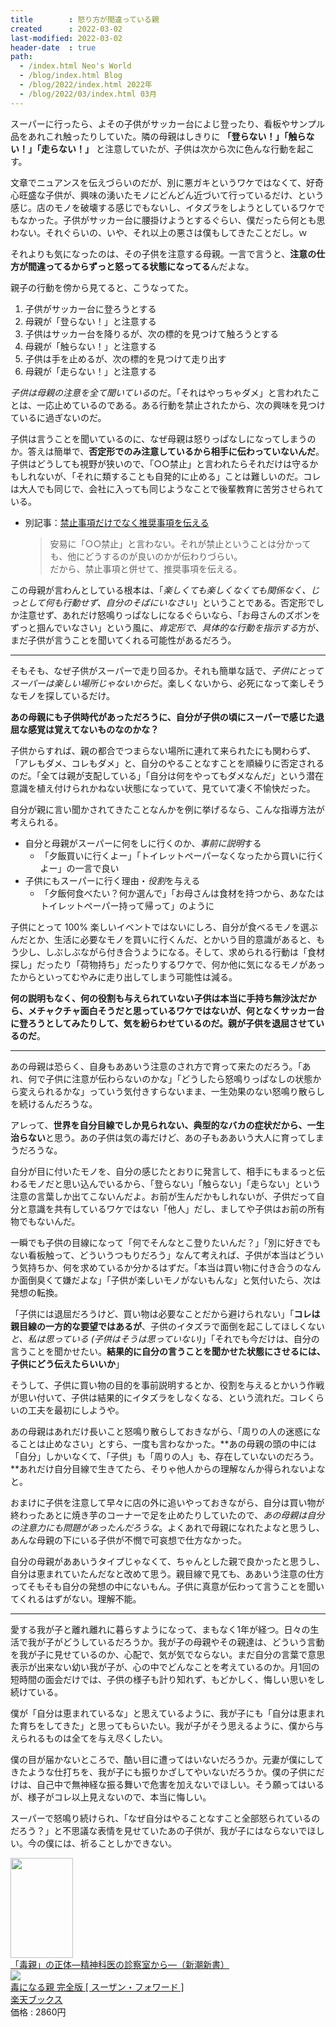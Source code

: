 ```yaml
---
title        : 怒り方が間違っている親
created      : 2022-03-02
last-modified: 2022-03-02
header-date  : true
path:
  - /index.html Neo's World
  - /blog/index.html Blog
  - /blog/2022/index.html 2022年
  - /blog/2022/03/index.html 03月
---
```


スーパーに行ったら、よその子供がサッカー台によじ登ったり、看板やサンプル品をあれこれ触ったりしていた。隣の母親はしきりに **「登らない！」「触らない！」「走らない！」** と注意していたが、子供は次から次に色んな行動を起こす。

文章でニュアンスを伝えづらいのだが、別に悪ガキというワケではなくて、好奇心旺盛な子供が、興味の湧いたモノにどんどん近づいて行っているだけ、という感じ。店のモノを破壊する感じでもないし、イタズラをしようとしているワケでもなかった。子供がサッカー台に腰掛けようとするぐらい、僕だったら何とも思わない。それぐらいの、いや、それ以上の悪さは僕もしてきたことだし。ｗ

それよりも気になったのは、その子供を注意する母親。一言で言うと、**注意の仕方が間違ってるからずっと怒ってる状態になってる**んだよな。

親子の行動を傍から見てると、こうなってた。

1. 子供がサッカー台に登ろうとする
2. 母親が「登らない！」と注意する
3. 子供はサッカー台を降りるが、次の標的を見つけて触ろうとする
4. 母親が「触らない！」と注意する
5. 子供は手を止めるが、次の標的を見つけて走り出す
6. 母親が「走らない！」と注意する

*子供は母親の注意を全て聞いている*のだ。「それはやっちゃダメ」と言われたことは、一応止めているのである。ある行動を禁止されたから、次の興味を見つけているに過ぎないのだ。

子供は言うことを聞いているのに、なぜ母親は怒りっぱなしになってしまうのか。答えは簡単で、**否定形でのみ注意しているから相手に伝わっていないんだ**。子供はどうしても視野が狭いので、「○○禁止」と言われたらそれだけは守るかもしれないが、「それに類することも自発的に止める」ことは難しいのだ。コレは大人でも同じで、会社に入っても同じようなことで後輩教育に苦労させられている。

- 別記事：[禁止事項だけでなく推奨事項を伝える](/tech/project-management/rather-recommendation-than-banned.html)
  > 安易に「○○禁止」と言わない。それが禁止ということは分かっても、他にどうするのが良いのかが伝わりづらい。  
  > だから、禁止事項と併せて、推奨事項を伝える。

この母親が言わんとしている根本は、「*楽しくても楽しくなくても関係なく、じっとして何も行動せず、自分のそばにいなさい*」ということである。否定形でしか注意せず、あれだけ怒鳴りっぱなしになるぐらいなら、「お母さんのズボンをずっと掴んでいなさい」という風に、*肯定形で、具体的な行動を指示する*方が、まだ子供が言うことを聞いてくれる可能性があるだろう。

---

そもそも、なぜ子供がスーパーで走り回るか。それも簡単な話で、*子供にとってスーパーは楽しい場所じゃないから*だ。楽しくないから、必死になって楽しそうなモノを探しているだけ。

**あの母親にも子供時代があっただろうに、自分が子供の頃にスーパーで感じた退屈な感覚は覚えてないものなのかな？**

子供からすれば、親の都合でつまらない場所に連れて来られたにも関わらず、「アレもダメ、コレもダメ」と、自分のやることなすことを順繰りに否定されるのだ。「全ては親が支配している」「自分は何をやってもダメなんだ」という潜在意識を植え付けられかねない状態になっていて、見ていて凄く不愉快だった。

自分が親に言い聞かされてきたことなんかを例に挙げるなら、こんな指導方法が考えられる。

- 自分と母親がスーパーに何をしに行くのか、*事前に説明*する
  - 「夕飯買いに行くよー」「トイレットペーパーなくなったから買いに行くよー」の一言で良い
- 子供にもスーパーに行く理由・*役割*を与える
  - 「夕飯何食べたい？何か選んで」「お母さんは食材を持つから、あなたはトイレットペーパー持って帰って」のように

子供にとって 100% 楽しいイベントではないにしろ、自分が食べるモノを選ぶんだとか、生活に必要なモノを買いに行くんだ、とかいう目的意識があると、もう少し、しぶしぶながら付き合うようになる。そして、求められる行動は「食材探し」だったり「荷物持ち」だったりするワケで、何か他に気になるモノがあったからといってむやみに走り出してしまう可能性は減る。

**何の説明もなく、何の役割も与えられていない子供は本当に手持ち無沙汰だから、メチャクチャ面白そうだと思っているワケではないが、何となくサッカー台に登ろうとしてみたりして、気を紛らわせているのだ。親が子供を退屈させているのだ**。

---

あの母親は恐らく、自身もああいう注意のされ方で育って来たのだろう。「あれ、何で子供に注意が伝わらないのかな」「どうしたら怒鳴りっぱなしの状態から変えられるかな」っていう気付きすらないまま、一生効果のない怒鳴り散らしを続けるんだろうな。

アレって、**世界を自分目線でしか見られない、典型的なバカの症状だから、一生治らない**と思う。あの子供は気の毒だけど、あの子もああいう大人に育ってしまうだろうな。

自分が目に付いたモノを、自分の感じたとおりに発言して、相手にもまるっと伝わるモノだと思い込んでいるから、「登らない」「触らない」「走らない」という注意の言葉しか出てこないんだよ。お前が生んだかもしれないが、子供だって自分と意識を共有しているワケではない「他人」だし、ましてや子供はお前の所有物でもないんだ。

一瞬でも子供の目線になって「何でそんなとこ登りたいんだ？」「別に好きでもない看板触って、どういうつもりだろう」なんて考えれば、子供が本当はどういう気持ちか、何を求めているか分かるはずだ。「本当は買い物に付き合うのなんか面倒臭くて嫌だよな」「子供が楽しいモノがないもんな」と気付いたら、次は発想の転換。

「子供には退屈だろうけど、買い物は必要なことだから避けられない」「**コレは親目線の一方的な要望ではあるが**、子供のイタズラで面倒を起こしてほしくない*と、私は思っている (子供はそうは思っていない)*」「それでも今だけは、自分の言うことを聞かせたい。**結果的に自分の言うことを聞かせた状態にさせるには、子供にどう伝えたらいいか**」

そうして、子供に買い物の目的を事前説明するとか、役割を与えるとかいう作戦が思い付いて、子供は結果的にイタズラをしなくなる、という流れだ。コレくらいの工夫を最初にしようや。

あの母親はあれだけ長いこと怒鳴り散らしておきながら、「周りの人の迷惑になることは止めなさい」とすら、一度も言わなかった。**あの母親の頭の中には「自分」しかいなくて、「子供」も「周りの人」も、存在していないのだろう。**あれだけ自分目線で生きてたら、そりゃ他人からの理解なんか得られないよなと。

おまけに子供を注意して早々に店の外に追いやっておきながら、自分は買い物が終わったあとに焼き芋のコーナーで足を止めたりしていたので、*あの母親は自分の注意力にも問題があったんだろうな*。よくあれで母親になれたよなと思うし、あんな母親の下にいる子供が不憫で可哀想で仕方なかった。

自分の母親がああいうタイプじゃなくて、ちゃんとした親で良かったと思うし、自分は恵まれていたんだなと改めて思う。親目線で見ても、ああいう注意の仕方ってそもそも自分の発想の中にないもん。子供に真意が伝わって言うことを聞いてくれるはずがない。理解不能。

---

愛する我が子と離れ離れに暮らすようになって、まもなく1年が経つ。日々の生活で我が子がどうしているだろうか。我が子の母親やその親達は、どういう言動を我が子に見せているのか、心配で、気が気でならない。まだ自分の言葉で意思表示が出来ない幼い我が子が、心の中でどんなことを考えているのか。月1回の短時間の面会だけでは、子供の様子も計り知れず、もどかしく、悔しい思いをし続けている。

僕が「自分は恵まれているな」と思えているように、我が子にも「自分は恵まれた育ちをしてきた」と思ってもらいたい。我が子がそう思えるように、僕から与えられるものは全てを与え尽くしたい。

僕の目が届かないところで、酷い目に遭ってはいないだろうか。元妻が僕にしてきたような仕打ちを、我が子にも振りかざしてやいないだろうか。僕の子供にだけは、自己中で無神経な振る舞いで危害を加えないでほしい。そう願ってはいるが、様子がコレ以上見えないので、本当に悔しい。

スーパーで怒鳴り続けられ、「なぜ自分はやることなすこと全部怒られているのだろう？」と不思議な表情を見せていたあの子供が、我が子にはならないでほしい。今の僕には、祈ることしかできない。

<div class="ad-amazon">
  <div class="ad-amazon-image">
    <a href="https://www.amazon.co.jp/dp/B07B4X9CRS?tag=neos21-22&amp;linkCode=osi&amp;th=1&amp;psc=1">
      <img src="https://m.media-amazon.com/images/I/41dORuAp3gL._SL160_.jpg" width="100" height="160">
    </a>
  </div>
  <div class="ad-amazon-info">
    <div class="ad-amazon-title">
      <a href="https://www.amazon.co.jp/dp/B07B4X9CRS?tag=neos21-22&amp;linkCode=osi&amp;th=1&amp;psc=1">「毒親」の正体―精神科医の診察室から―（新潮新書）</a>
    </div>
  </div>
</div>

<div class="ad-rakuten">
  <div class="ad-rakuten-image">
    <a href="https://hb.afl.rakuten.co.jp/hgc/g00q0722.waxyc9ff.g00q0722.waxyd017/?pc=https%3A%2F%2Fitem.rakuten.co.jp%2Fbook%2F16622488%2F&amp;m=http%3A%2F%2Fm.rakuten.co.jp%2Fbook%2Fi%2F20268094%2F">
      <img src="https://thumbnail.image.rakuten.co.jp/@0_mall/book/cabinet/6740/9784620326740.jpg?_ex=128x128">
    </a>
  </div>
  <div class="ad-rakuten-info">
    <div class="ad-rakuten-title">
      <a href="https://hb.afl.rakuten.co.jp/hgc/g00q0722.waxyc9ff.g00q0722.waxyd017/?pc=https%3A%2F%2Fitem.rakuten.co.jp%2Fbook%2F16622488%2F&amp;m=http%3A%2F%2Fm.rakuten.co.jp%2Fbook%2Fi%2F20268094%2F">毒になる親 完全版 [ スーザン・フォワード ]</a>
    </div>
    <div class="ad-rakuten-shop">
      <a href="https://hb.afl.rakuten.co.jp/hgc/g00q0722.waxyc9ff.g00q0722.waxyd017/?pc=https%3A%2F%2Fwww.rakuten.co.jp%2Fbook%2F&amp;m=http%3A%2F%2Fm.rakuten.co.jp%2Fbook%2F">楽天ブックス</a>
    </div>
    <div class="ad-rakuten-price">価格 : 2860円</div>
  </div>
</div>
